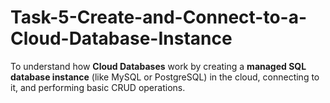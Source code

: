# Task-5-Create-and-Connect-to-a-Cloud-Database-Instance
To understand how **Cloud Databases** work by creating a **managed SQL database instance** (like MySQL or PostgreSQL) in the cloud, connecting to it, and performing basic CRUD operations.
